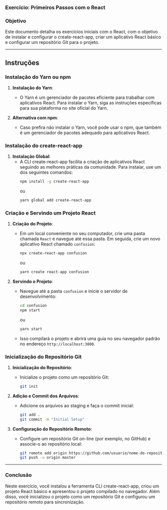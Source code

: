### Exercício: Primeiros Passos com o React

### Objetivo
Este documento detalha os exercícios iniciais com o React, com o objetivo de instalar e configurar o create-react-app, criar um aplicativo React básico e configurar um repositório Git para o projeto.

---

## Instruções

### Instalação do Yarn ou npm

1. **Instalação do Yarn**:
   - O Yarn é um gerenciador de pacotes eficiente para trabalhar com aplicativos React. Para instalar o Yarn, siga as instruções específicas para sua plataforma no site oficial do Yarn.

2. **Alternativa com npm**:
   - Caso prefira não instalar o Yarn, você pode usar o npm, que também é um gerenciador de pacotes adequado para aplicativos React.

### Instalação do create-react-app

1. **Instalação Global**:
   - A CLI create-react-app facilita a criação de aplicativos React seguindo as melhores práticas da comunidade. Para instalar, use um dos seguintes comandos:
     ```bash
     npm install -g create-react-app
     ```
     ou
     ```bash
     yarn global add create-react-app
     ```

### Criação e Servindo um Projeto React

1. **Criação do Projeto**:
   - Em um local conveniente no seu computador, crie uma pasta chamada `React` e navegue até essa pasta. Em seguida, crie um novo aplicativo React chamado `confusion`:
     ```bash
     npx create-react-app confusion
     ```
     ou
     ```bash
     yarn create react-app confusion
     ```

2. **Servindo o Projeto**:
   - Navegue até a pasta `confusion` e inicie o servidor de desenvolvimento:
     ```bash
     cd confusion
     npm start
     ```
     ou
     ```bash
     yarn start
     ```
   - Isso compilará o projeto e abrirá uma guia no seu navegador padrão no endereço `http://localhost:3000`.

### Inicialização do Repositório Git

1. **Inicialização do Repositório**:
   - Inicialize o projeto como um repositório Git:
     ```bash
     git init
     ```

2. **Adição e Commit dos Arquivos**:
   - Adicione os arquivos ao staging e faça o commit inicial:
     ```bash
     git add .
     git commit -m "Initial Setup"
     ```

3. **Configuração do Repositório Remoto**:
   - Configure um repositório Git on-line (por exemplo, no GitHub) e associe-o ao repositório local:
     ```bash
     git remote add origin https://github.com/usuario/nome-do-repositorio.git
     git push -u origin master
     ```

---

### Conclusão

Neste exercício, você instalou a ferramenta CLI create-react-app, criou um projeto React básico e apresentou o projeto compilado no navegador. Além disso, você inicializou o projeto como um repositório Git e configurou um repositório remoto para sincronização.